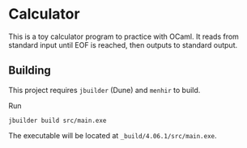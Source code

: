 # Calculator
This is a toy calculator program to practice with OCaml. It reads from standard
input until EOF is reached, then outputs to standard output.

## Building
This project requires `jbuilder` (Dune) and `menhir` to build.

Run

    jbuilder build src/main.exe

The executable will be located at `_build/4.06.1/src/main.exe`.
